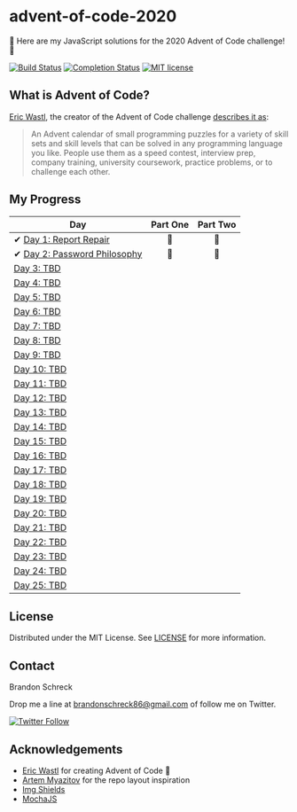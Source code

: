 # advent-of-code-2020
:christmas_tree: Here are my JavaScript solutions for the 2020 Advent of Code challenge! :christmas_tree:

[![Build Status](https://github.com/BrandonSchreck/advent-of-code-2020/workflows/build/badge.svg)](https://github.com/BrandonSchreck/advent-of-code-2020/actions)
[![Completion Status](https://img.shields.io/endpoint?url=https://raw.githubusercontent.com/BrandonSchreck/advent-of-code-2020/main/.github/badges/completion.json)](https://github.com/BrandonSchreck/advent-of-code-2020)
[![MIT license](https://img.shields.io/badge/License-MIT-blue.svg)](https://opensource.org/licenses/MIT)

## What is Advent of Code?
[Eric Wastl](http://was.tl/), the creator of the Advent of Code challenge [describes it as](https://adventofcode.com/2020/about):
> An Advent calendar of small programming puzzles for a variety of skill sets and skill levels that can be solved in any programming language you like. People use them as a speed contest, interview prep, company training, university coursework, practice problems, or to challenge each other.

## My Progress

| Day  | Part One | Part Two |
|---|:---:|:---:|
| ✔ [Day 1: Report Repair](https://github.com/BrandonSchreck/advent-of-code-2020/tree/main/lib/day-1)| 🌟 | 🌟 |
| ✔ [Day 2: Password Philosophy](https://github.com/BrandonSchreck/advent-of-code-2020/tree/main/lib/day-2)| 🌟 | 🌟 |
| [Day 3: TBD]()| | |
| [Day 4: TBD]()| | |
| [Day 5: TBD]()| | |
| [Day 6: TBD]()| | |
| [Day 7: TBD]()| | |
| [Day 8: TBD]()| | |
| [Day 9: TBD]()| | |
| [Day 10: TBD]()| | |
| [Day 11: TBD]()| | |
| [Day 12: TBD]()| | |
| [Day 13: TBD]()| | |
| [Day 14: TBD]()| | |
| [Day 15: TBD]()| | |
| [Day 16: TBD]()| | |
| [Day 17: TBD]()| | |
| [Day 18: TBD]()| | |
| [Day 19: TBD]()| | |
| [Day 20: TBD]()| | |
| [Day 21: TBD]()| | |
| [Day 22: TBD]()| | |
| [Day 23: TBD]()| | |
| [Day 24: TBD]()| | |
| [Day 25: TBD]()| | |

## License
Distributed under the MIT License. See [LICENSE](https://github.com/BrandonSchreck/advent-of-code-2020/blob/main/LICENSE) for more information.

## Contact
Brandon Schreck

Drop me a line at [brandonschreck86@gmail.com](mailto:brandonschreck86@gmail.com) of follow me on Twitter. 

[![Twitter Follow](https://img.shields.io/twitter/follow/bschreck86?style=social)](https://twitter.com/bschreck86) 

## Acknowledgements
- [Eric Wastl](http://was.tl/) for creating Advent of Code :pray:
- [Artem Myazitov](https://github.com/AxemaFr) for the repo layout inspiration
- [Img Shields](https://shields.io/)
- [MochaJS](https://github.com/mochajs)